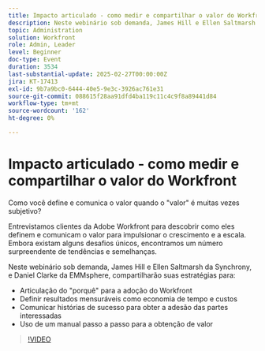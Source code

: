 ```yaml
---
title: Impacto articulado - como medir e compartilhar o valor do Workfront
description: Neste webinário sob demanda, James Hill e Ellen Saltmarsh da Synchrony, e Daniel Clarke da EMMsphere, compartilharão suas estratégias para articular seu "porquê" de adoção do Workfront, definindo resultados mensuráveis como economia de tempo e custo, comunicando histórias de sucesso para obter a adesão das partes interessadas e usando um manual passo a passo para a obtenção de valor.
topic: Administration
solution: Workfront
role: Admin, Leader
level: Beginner
doc-type: Event
duration: 3534
last-substantial-update: 2025-02-27T00:00:00Z
jira: KT-17413
exl-id: 9b7a9bc0-6444-40e5-9e3c-3926ac761e31
source-git-commit: 088615f28aa91dfd4ba119c11c4c9f8a89441d84
workflow-type: tm+mt
source-wordcount: '162'
ht-degree: 0%

---
```


# Impacto articulado - como medir e compartilhar o valor do Workfront

Como você define e comunica o valor quando o &quot;valor&quot; é muitas vezes subjetivo?

Entrevistamos clientes da Adobe Workfront para descobrir como eles definem e comunicam o valor para impulsionar o crescimento e a escala. Embora existam alguns desafios únicos, encontramos um número surpreendente de tendências e semelhanças.

Neste webinário sob demanda, James Hill e Ellen Saltmarsh da Synchrony, e Daniel Clarke da EMMsphere, compartilharão suas estratégias para:

* Articulação do &quot;porquê&quot; para a adoção do Workfront
* Definir resultados mensuráveis como economia de tempo e custos
* Comunicar histórias de sucesso para obter a adesão das partes interessadas
* Uso de um manual passo a passo para a obtenção de valor

>[!VIDEO](https://video.tv.adobe.com/v/3447501/?learn=on)
